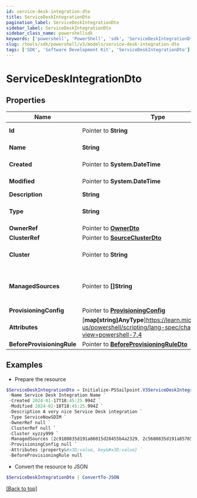 ```yaml
---
id: service-desk-integration-dto
title: ServiceDeskIntegrationDto
pagination_label: ServiceDeskIntegrationDto
sidebar_label: ServiceDeskIntegrationDto
sidebar_class_name: powershellsdk
keywords: ['powershell', 'PowerShell', 'sdk', 'ServiceDeskIntegrationDto'] 
slug: /tools/sdk/powershell/v3/models/service-desk-integration-dto
tags: ['SDK', 'Software Development Kit', 'ServiceDeskIntegrationDto']
---
```



# ServiceDeskIntegrationDto

## Properties

Name | Type | Description | Notes
------------ | ------------- | ------------- | -------------
**Id** |  Pointer to **String** | Unique identifier for the Service Desk integration | [optional] 
**Name** |  **String** | Service Desk integration's name. The name must be unique. | [required]
**Created** |  Pointer to **System.DateTime** | The date and time the Service Desk integration was created | [optional] 
**Modified** |  Pointer to **System.DateTime** | The date and time the Service Desk integration was last modified | [optional] 
**Description** |  **String** | Service Desk integration's description. | [required]
**Type** |  **String** | Service Desk integration types:  - ServiceNowSDIM - ServiceNow  | [required][default to "ServiceNowSDIM"]
**OwnerRef** |  Pointer to [**OwnerDto**](owner-dto) |  | [optional] 
**ClusterRef** |  Pointer to [**SourceClusterDto**](source-cluster-dto) |  | [optional] 
**Cluster** |  Pointer to **String** | Cluster ID for the Service Desk integration (replaced by clusterRef, retained for backward compatibility). | [optional] 
**ManagedSources** |  Pointer to **[]String** | Source IDs for the Service Desk integration (replaced by provisioningConfig.managedSResourceRefs, but retained here for backward compatibility). | [optional] 
**ProvisioningConfig** |  Pointer to [**ProvisioningConfig**](provisioning-config) |  | [optional] 
**Attributes** |  [**map[string]AnyType**]https://learn.microsoft.com/en-us/powershell/scripting/lang-spec/chapter-04?view=powershell-7.4 | Service Desk integration's attributes. Validation constraints enforced by the implementation. | [required]
**BeforeProvisioningRule** |  Pointer to [**BeforeProvisioningRuleDto**](before-provisioning-rule-dto) |  | [optional] 

## Examples

- Prepare the resource
```powershell
$ServiceDeskIntegrationDto = Initialize-PSSailpoint.V3ServiceDeskIntegrationDto  -Id 62945a496ef440189b1f03e3623411c8 `
 -Name Service Desk Integration Name `
 -Created 2024-01-17T18:45:25.994Z `
 -Modified 2024-02-18T18:45:25.994Z `
 -Description A very nice Service Desk integration `
 -Type ServiceNowSDIM `
 -OwnerRef null `
 -ClusterRef null `
 -Cluster xyzzy999 `
 -ManagedSources [2c9180835d191a86015d28455b4a2329, 2c5680835d191a85765d28455b4a9823] `
 -ProvisioningConfig null `
 -Attributes {property&#x3D;value, key&#x3D;value} `
 -BeforeProvisioningRule null
```

- Convert the resource to JSON
```powershell
$ServiceDeskIntegrationDto | ConvertTo-JSON
```


[[Back to top]](#) 

